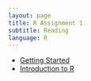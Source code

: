 ```yaml
---
layout: page
title: R Assignment 1
subtitle: Reading
language: R
---
```


* [Getting Started](http://datacarpentry.github.io/R-ecology/00-before-we-start.html)
* [Introduction to R](http://datacarpentry.github.io/R-ecology/01-intro-to-R.html)